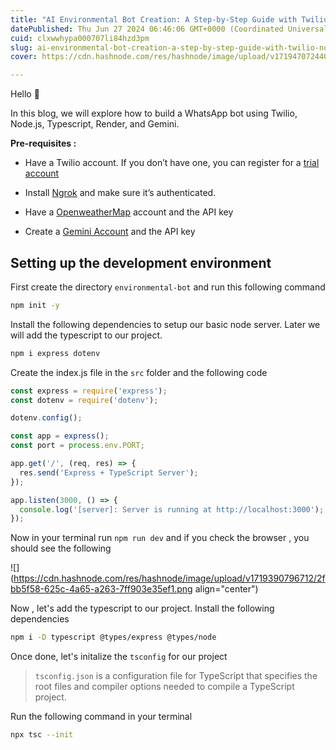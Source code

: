 ```yaml
---
title: "AI Environmental Bot Creation: A Step-by-Step Guide with Twilio, Node.js, Gemini, and Render"
datePublished: Thu Jun 27 2024 06:46:06 GMT+0000 (Coordinated Universal Time)
cuid: clxwwhypa000707li84hzd3pm
slug: ai-environmental-bot-creation-a-step-by-step-guide-with-twilio-nodejs-gemini-and-render
cover: https://cdn.hashnode.com/res/hashnode/image/upload/v1719470724401/d35d9ddd-6b0e-4eac-8896-24a569f47ad5.png

---
```


Hello 👋

In this blog, we will explore how to build a WhatsApp bot using Twilio, Node.js, Typescript, Render, and Gemini.

**Pre-requisites :**

* Have a Twilio account. If you don’t have one, you can register for a [trial account](https://www.twilio.com/try-twilio)
    
* Install [Ngrok](https://ngrok.com/) and make sure it’s authenticated.
    
* Have a [OpenweatherMap](https://openweathermap.org/) account and the API key
    
* Create a [Gemini Account](https://aistudio.google.com/app/apikey) and the API key
    

## Setting up the development environment

First create the directory `environmental-bot` and run this following command

```bash
npm init -y
```

Install the following dependencies to setup our basic node server. Later we will add the typescript to our project.

```bash
npm i express dotenv
```

Create the index.js file in the `src` folder and the following code

```javascript
const express = require('express');
const dotenv = require('dotenv');

dotenv.config();

const app = express();
const port = process.env.PORT;

app.get('/', (req, res) => {
  res.send('Express + TypeScript Server');
});

app.listen(3000, () => {
  console.log('[server]: Server is running at http://localhost:3000');
});
```

Now in your terminal run `npm run dev` and if you check the browser , you should see the following

![](https://cdn.hashnode.com/res/hashnode/image/upload/v1719390796712/2fbb5f58-625c-4a65-a263-7ff903e35ef1.png align="center")

Now , let's add the typescript to our project. Install the following dependencies

```bash
npm i -D typescript @types/express @types/node
```

Once done, let's initalize the `tsconfig` for our project

> `tsconfig.json` is a configuration file for TypeScript that specifies the root files and compiler options needed to compile a TypeScript project.

Run the following command in your terminal

```bash
npx tsc --init
```